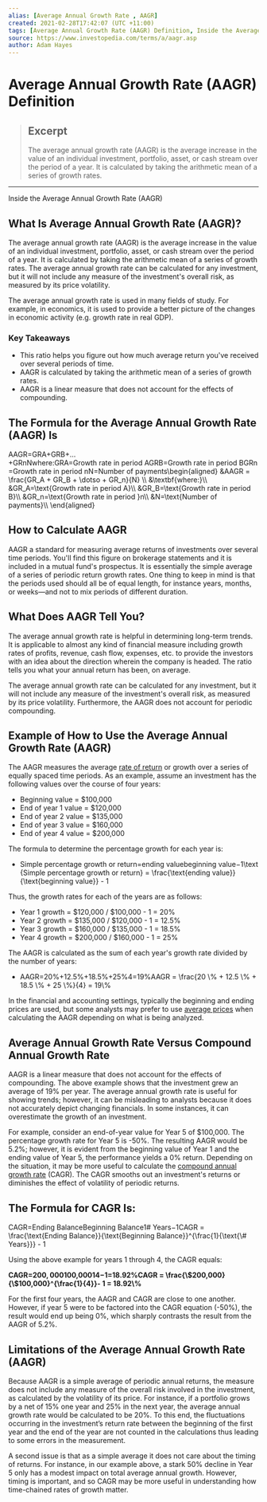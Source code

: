 ```yaml
---
alias: [Average Annual Growth Rate , AAGR]
created: 2021-02-28T17:42:07 (UTC +11:00)
tags: [Average Annual Growth Rate (AAGR) Definition, Inside the Average Annual Growth Rate (AAGR)]
source: https://www.investopedia.com/terms/a/aagr.asp
author: Adam Hayes
---
```


# Average Annual Growth Rate (AAGR) Definition

> ## Excerpt
> The average annual growth rate (AAGR) is the average increase in the value of an individual investment, portfolio, asset, or cash stream over the period of a year. It is calculated by taking the arithmetic mean of a series of growth rates.

---

Inside the Average Annual Growth Rate (AAGR)
## What Is Average Annual Growth Rate (AAGR)?

The average annual growth rate (AAGR) is the average increase in the value of an individual investment, portfolio, asset, or cash stream over the period of a year. It is calculated by taking the arithmetic mean of a series of growth rates. The average annual growth rate can be calculated for any investment, but it will not include any measure of the investment's overall risk, as measured by its price volatility.

The average annual growth rate is used in many fields of study. For example, in economics, it is used to provide a better picture of the changes in economic activity (e.g. growth rate in real GDP).

### Key Takeaways

-   This ratio helps you figure out how much average return you've received over several periods of time.
-   AAGR is calculated by taking the arithmetic mean of a series of growth rates.
-   AAGR is a linear measure that does not account for the effects of compounding.

## The Formula for the Average Annual Growth Rate (AAGR) Is

AAGR\=GRA+GRB+…+GRnNwhere:GRA\=Growth rate in period AGRB\=Growth rate in period BGRn\=Growth rate in period nN\=Number of payments\\begin{aligned} &AAGR = \\frac{GR\_A + GR\_B + \\dotso + GR\_n}{N} \\\\ &\\textbf{where:}\\\\ &GR\_A=\\text{Growth rate in period A}\\\\ &GR\_B=\\text{Growth rate in period B}\\\\ &GR\_n=\\text{Growth rate in period }n\\\\ &N=\\text{Number of payments}\\\\ \\end{aligned}

## How to Calculate AAGR

AAGR a standard for measuring average returns of investments over several time periods. You'll find this figure on brokerage statements and it is included in a mutual fund's prospectus. It is essentially the simple average of a series of periodic return growth rates. One thing to keep in mind is that the periods used should all be of equal length, for instance years, months, or weeks—and not to mix periods of different duration.

## What Does AAGR Tell You?

The average annual growth rate is helpful in determining long-term trends. It is applicable to almost any kind of financial measure including growth rates of profits, revenue, cash flow, expenses, etc. to provide the investors with an idea about the direction wherein the company is headed. The ratio tells you what your annual return has been, on average.

The average annual growth rate can be calculated for any investment, but it will not include any measure of the investment's overall risk, as measured by its price volatility. Furthermore, the AAGR does not account for periodic compounding.

## Example of How to Use the Average Annual Growth Rate (AAGR)

The AAGR measures the average [rate of return](https://www.investopedia.com/terms/r/rateofreturn.asp) or growth over a series of equally spaced time periods. As an example, assume an investment has the following values over the course of four years:

-   Beginning value = $100,000
-   End of year 1 value = $120,000
-   End of year 2 value = $135,000
-   End of year 3 value = $160,000
-   End of year 4 value = $200,000

The formula to determine the percentage growth for each year is:

-   Simple percentage growth or return\=ending valuebeginning value−1\\text{Simple percentage growth or return} = \\frac{\\text{ending value}}{\\text{beginning value}} - 1

Thus, the growth rates for each of the years are as follows:

-   Year 1 growth = $120,000 / $100,000 - 1 = 20%
-   Year 2 growth = $135,000 / $120,000 - 1 = 12.5%
-   Year 3 growth = $160,000 / $135,000 - 1 = 18.5%
-   Year 4 growth = $200,000 / $160,000 - 1 = 25%

The AAGR is calculated as the sum of each year's growth rate divided by the number of years:

-   AAGR\=20%+12.5%+18.5%+25%4\=19%AAGR = \\frac{20 \\% + 12.5 \\% + 18.5 \\% + 25 \\%}{4} = 19\\%

In the financial and accounting settings, typically the beginning and ending prices are used, but some analysts may prefer to use [average prices](https://www.investopedia.com/terms/a/averageprice.asp) when calculating the AAGR depending on what is being analyzed.

## Average Annual Growth Rate Versus Compound Annual Growth Rate

AAGR is a linear measure that does not account for the effects of compounding. The above example shows that the investment grew an average of 19% per year. The average annual growth rate is useful for showing trends; however, it can be misleading to analysts because it does not accurately depict changing financials. In some instances, it can overestimate the growth of an investment.

For example, consider an end-of-year value for Year 5 of $100,000. The percentage growth rate for Year 5 is -50%. The resulting AAGR would be 5.2%; however, it is evident from the beginning value of Year 1 and the ending value of Year 5, the performance yields a 0% return. Depending on the situation, it may be more useful to calculate the [compound annual growth rate](https://www.investopedia.com/terms/c/cagr.asp) (CAGR). The CAGR smooths out an investment's returns or diminishes the effect of volatility of periodic returns. 

## The Formula for CAGR Is:

CAGR\=Ending BalanceBeginning Balance1# Years−1CAGR = \\frac{\\text{Ending Balance}}{\\text{Beginning Balance}}^{\\frac{1}{\\text{\\# Years}}} - 1

Using the above example for years 1 through 4, the CAGR equals:

**CAGR\=$200,000$100,00014−1\=18.92%CAGR = \\frac{\\$200,000}{\\$100,000}^{\\frac{1}{4}}- 1 = 18.92\\%** 

For the first four years, the AAGR and CAGR are close to one another. However, if year 5 were to be factored into the CAGR equation (-50%), the result would end up being 0%, which sharply contrasts the result from the AAGR of 5.2%.

## Limitations of the Average Annual Growth Rate (AAGR)

Because AAGR is a simple average of periodic annual returns, the measure does not include any measure of the overall risk involved in the investment, as calculated by the volatility of its price. For instance, if a portfolio grows by a net of 15% one year and 25% in the next year, the average annual growth rate would be calculated to be 20%. To this end, the fluctuations occurring in the investment’s return rate between the beginning of the first year and the end of the year are not counted in the calculations thus leading to some errors in the measurement.

A second issue is that as a simple average it does not care about the timing of returns. For instance, in our example above, a stark 50% decline in Year 5 only has a modest impact on total average annual growth. However, timing is important, and so CAGR may be more useful in understanding how time-chained rates of growth matter.
